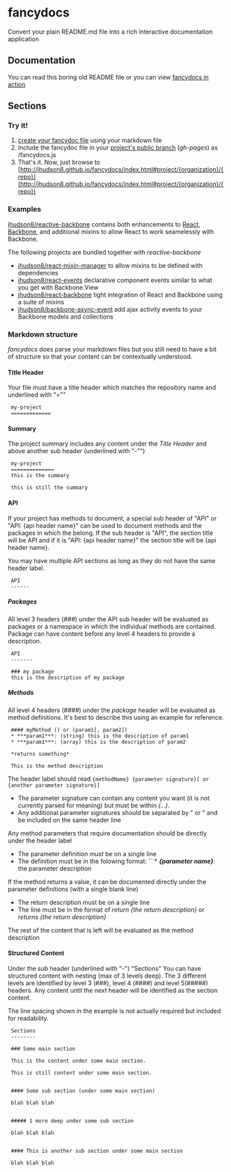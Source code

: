 fancydocs
=========

Convert your plain README.md file into a rich interactive documentation application

Documentation
-------------
You can read this boring old README file or you can view [fancydocs in action](http://jhudson8.github.io/fancydocs/index.html)


Sections
--------

### Try it!

1. [create your fancydoc file](http://jhudson8.github.io/fancydocs/index.html#create) using your markdown file
2. Include the fancydoc file in your [project's public branch](https://pages.github.com/) (*gh-pages*) as /fancydocs.js
3. That's it.  Now, just browse to [http://jhudson8.github.io/fancydocs/index.html#project/{organization}/{repo}](http://jhudson8.github.io/fancydocs/index.html#project/{organization}/{repo})


### Examples

[jhudson8/reactive-backbone](http://jhudson8.github.io/fancydocs/index.html#project/jhudson8/reactive-backbone) contains both enhancements to [React](http://facebook.github.io/react/), [Backbone](http://backbonejs.org/), and additional mixins to allow React to work seamelessly with Backbone.

The following projects are bundled together with *reactive-backbone*

* [jhudson8/react-mixin-manager](http://jhudson8.github.io/fancydocs/index.html#project/jhudson8/react-mixin-manager) to allow mixins to be defined with dependencies
* [jhudson8/react-events](http://jhudson8.github.io/fancydocs/index.html#project/jhudson8/react-events) declarative component events similar to what you get with Backbone.View
* [jhudson8/react-backbone](http://jhudson8.github.io/fancydocs/index.html#project/jhudson8/react-backbone) tight integration of React and Backbone using a suite of mixins
* [jhudson8/backbone-async-event](http://jhudson8.github.io/fancydocs/index.html#project/jhudson8/backbone-async-event) add ajax activity events to your Backbone models and collections


### Markdown structure

*fancydocs* does parse your markdown files but you still need to have a bit of structure so that your content can be contextually understood.

#### Title Header

Your file must have a title header which matches the repository name and underlined with "=""

```
 my-project
 =============
```

#### Summary

The project summary includes any content under the *Title Header* and above another sub header (underlined with "-"")
```
 my-project
 ==============
 this is the summary

 this is still the summary
```

#### API

If your project has methods to document, a special sub header of "API" or "API: {api header name}" can be used to document methods and the packages in which the belong.  If the sub header is "API", the section title will be API and if it is "API: {api header name}" the section title will be {api header name}.

You may have multiple API sections as long as they do not have the same header label.

```
 API
 ------
```

##### Packages

All level 3 headers (*###*) under the API sub header will be evaluated as packages or a namespace in which the individual methods are contained.  Package can have content before any level 4 headers to provide a description.

```
 API
 -------

 ### my package
 this is the description of my package
```

##### Methods

All level 4 headers (*####*) under the *package* header will be evaluated as method definitions.  It's best to describe this using an example for reference.

```
 #### myMethod () or (param1[, param2])
 * ***param1***: (string) this is the description of param1
 * ***param1***: (array) this is the description of param2

 *returns something*

 This is the method description
```

The header label should read ```{methodName} {parameter signature}[ or {another parameter signature}]```

* The parameter signature can contain any content you want (it is not currently parsed for meaning) but must be within *(...)*.
* Any additional parameter signatures should be separated by " or " and be included on the same header line


Any method parameters that require documentation should be directly under the header label
* The parameter definition *must* be on a single line
* The definition must be in the folowing format: ```* ***{parameter name}***: the parameter description


If the method returns a value, it can be documented directly under the parameter definitions (with a single blank line)

* The return description must be on a single line
* The line must be in the format of *return {the return description}* or *returns {the return description}*


The rest of the content that is left will be evaluated as the method description


#### Structured Content

Under the sub header (underlined with "-") "Sections" You can have structured content with nesting (max of 3 levels deep).  The 3 different levels are identified by level 3 (###), level 4 (####) and level 5(#####) headers.  Any content until the next header will be identified as the section content.

The line spacing shown in the example is not actually required but included for readability.

```
 Sections
 --------

 ### Some main section

 This is the content under some main section.

 This is still content under some main section.


 #### Some sub section (under some main section)

 blah blah blah


 ##### 1 more deep under some sub section

 blah blah blah


 #### This is another sub section under some main section

 blah blah blah
```